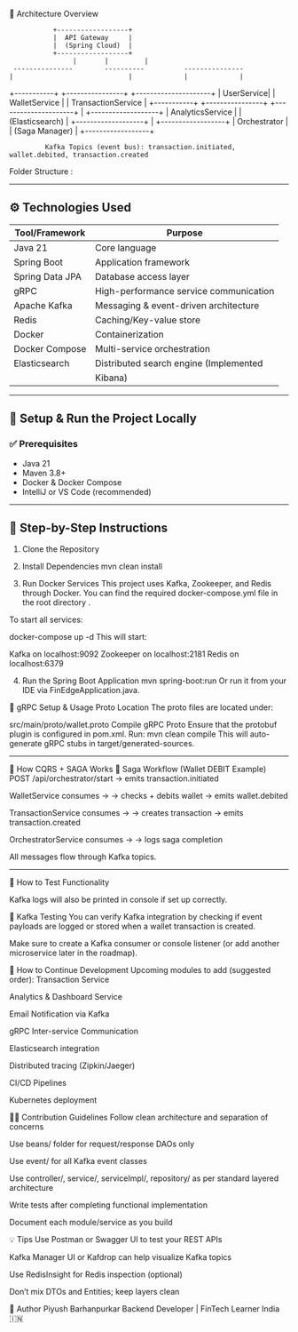 
 🧩 Architecture Overview

            
               +------------------+
               |  API Gateway     |
               |  (Spring Cloud)  |
               +------------------+
                    |       |         |
     ---------------        ----------          ---------------
    |                             |             |             |
+-----------+         +----------------+    +---------------------+
| UserService|         | WalletService |    | TransactionService  |
+-----------+         +----------------+    +---------------------+
                                         |
                                +-------------------+
                                | AnalyticsService  |
                                |  (Elasticsearch)  |
                                +-------------------+
                                         |
                                +------------------+
                                | Orchestrator     |
                                | (Saga Manager)   |
                                +------------------+

             Kafka Topics (event bus): transaction.initiated, wallet.debited, transaction.created

Folder Structure :



----------------------------------------------------------------------------------------------------------------------------------------------------------

## ⚙️ Technologies Used

| Tool/Framework     | Purpose                                   |
|--------------------|-------------------------------------------|
| Java 21            | Core language                             |
| Spring Boot        | Application framework                     |
| Spring Data JPA    | Database access layer                     |
| gRPC               | High-performance service communication    |
| Apache Kafka       | Messaging & event-driven architecture     |
| Redis              | Caching/Key-value store                   |
| Docker             | Containerization                          |
| Docker Compose     | Multi-service orchestration               |
| Elasticsearch      | Distributed search engine (Implemented    |
                     |           Kibana)                         |


----------------------------------------------------------------------------------------------------------------------------------------------------------

## 🚀 Setup & Run the Project Locally

### ✅ Prerequisites

- Java 21
- Maven 3.8+
- Docker & Docker Compose
- IntelliJ or VS Code (recommended)

----------------------------------------------------------------------------------------------------------------------------------------------------------

## 🔧 Step-by-Step Instructions

1. Clone the Repository

2. Install Dependencies
mvn clean install

3. Run Docker Services
This project uses Kafka, Zookeeper, and Redis through Docker. You can find the required docker-compose.yml file in the root directory .

To start all services:

docker-compose up -d
This will start:

Kafka on localhost:9092
Zookeeper on localhost:2181
Redis on localhost:6379

4. Run the Spring Boot Application
mvn spring-boot:run
Or run it from your IDE via FinEdgeApplication.java.

📡 gRPC Setup & Usage
Proto Location
The proto files are located under:

src/main/proto/wallet.proto
Compile gRPC Proto
Ensure that the protobuf plugin is configured in pom.xml. 
Run:
mvn clean compile
This will auto-generate gRPC stubs in target/generated-sources.

----------------------------------------------------------------------------------------------------------------------------------------------------------


🧪 How CQRS + SAGA Works
🔁 Saga Workflow (Wallet DEBIT Example)
POST /api/orchestrator/start
→ emits transaction.initiated

WalletService consumes →
→ checks + debits wallet → emits wallet.debited

TransactionService consumes →
→ creates transaction → emits transaction.created

OrchestratorService consumes →
→ logs saga completion

All messages flow through Kafka topics.

----------------------------------------------------------------------------------------------------------------------------------------------------------


🧪 How to Test Functionality

Kafka logs will also be printed in console if set up correctly.

🧰 Kafka Testing
You can verify Kafka integration by checking if event payloads are logged or stored when a wallet transaction is created.

Make sure to create a Kafka consumer or console listener (or add another microservice later in the roadmap).

📖 How to Continue Development
Upcoming modules to add (suggested order):
Transaction Service

Analytics & Dashboard Service

Email Notification via Kafka

gRPC Inter-service Communication

Elasticsearch integration

Distributed tracing (Zipkin/Jaeger)

CI/CD Pipelines

Kubernetes deployment

👨‍💻 Contribution Guidelines
Follow clean architecture and separation of concerns

Use beans/ folder for request/response DAOs only

Use event/ for all Kafka event classes

Use controller/, service/, serviceImpl/, repository/ as per standard layered architecture

Write tests after completing functional implementation

Document each module/service as you build

💡 Tips
Use Postman or Swagger UI to test your REST APIs

Kafka Manager UI or Kafdrop can help visualize Kafka topics

Use RedisInsight for Redis inspection (optional)

Don’t mix DTOs and Entities; keep layers clean

👤 Author
Piyush Barhanpurkar
Backend Developer | FinTech Learner
India 🇮🇳

